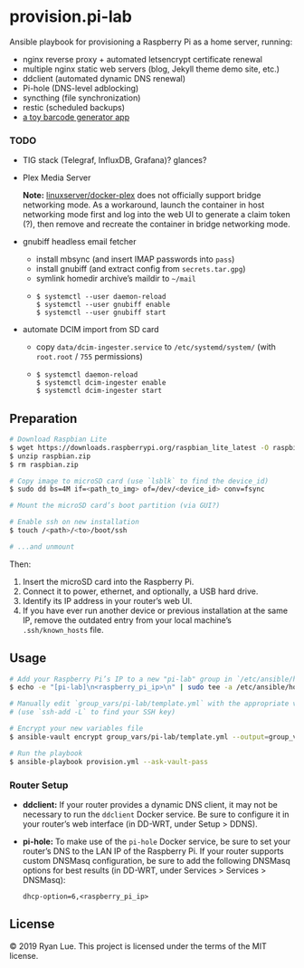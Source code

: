provision.pi-lab
================

Ansible playbook for provisioning a Raspberry Pi as a home server, running:

* nginx reverse proxy + automated letsencrypt certificate renewal
* multiple nginx static web servers (blog, Jekyll theme demo site, etc.)
* ddclient (automated dynamic DNS renewal)
* Pi-hole (DNS-level adblocking)
* syncthing (file synchronization)
* restic (scheduled backups)
* [a toy barcode generator app](https://github.com/rlue/nelson-scandela)

### TODO

* TIG stack (Telegraf, InfluxDB, Grafana)? glances?

* Plex Media Server

  **Note:** [linuxserver/docker-plex](https://github.com/linuxserver/docker-plex)
  does not officially support bridge networking mode. As a workaround, launch
  the container in host networking mode first and log into the web UI to
  generate a claim token (?), then remove and recreate the container in bridge
  networking mode.

* gnubiff headless email fetcher

  * install mbsync (and insert IMAP passwords into `pass`)
  * install gnubiff (and extract config from `secrets.tar.gpg`)
  * symlink homedir archive’s maildir to `~/mail`
  * ```
    $ systemctl --user daemon-reload
    $ systemctl --user gnubiff enable
    $ systemctl --user gnubiff start
    ```

* automate DCIM import from SD card

  * copy `data/dcim-ingester.service` to `/etc/systemd/system/` (with
    `root.root` / `755` permissions)
  * ```
    $ systemctl daemon-reload
    $ systemctl dcim-ingester enable
    $ systemctl dcim-ingester start
    ```

Preparation
-----------

```sh
# Download Raspbian Lite
$ wget https://downloads.raspberrypi.org/raspbian_lite_latest -O raspbian.zip
$ unzip raspbian.zip
$ rm raspbian.zip

# Copy image to microSD card (use `lsblk` to find the device_id)
$ sudo dd bs=4M if=<path_to_img> of=/dev/<device_id> conv=fsync

# Mount the microSD card’s boot partition (via GUI?)

# Enable ssh on new installation
$ touch /<path>/<to>/boot/ssh

# ...and unmount
```

Then:

1. Insert the microSD card into the Raspberry Pi.
2. Connect it to power, ethernet, and optionally, a USB hard drive.
3. Identify its IP address in your router’s web UI.
4. If you have ever run another device or previous installation at the same IP,
   remove the outdated entry from your local machine’s `.ssh/known_hosts` file.

Usage
-----

```sh
# Add your Raspberry Pi’s IP to a new "pi-lab" group in `/etc/ansible/hosts`
$ echo -e "[pi-lab]\n<raspberry_pi_ip>\n" | sudo tee -a /etc/ansible/hosts

# Manually edit `group_vars/pi-lab/template.yml` with the appropriate values
# (use `ssh-add -L` to find your SSH key)

# Encrypt your new variables file
$ ansible-vault encrypt group_vars/pi-lab/template.yml --output=group_vars/pi-lab/vault

# Run the playbook
$ ansible-playbook provision.yml --ask-vault-pass
```

### Router Setup

* **ddclient:**
  If your router provides a dynamic DNS client, it may not be necessary to run
  the `ddclient` Docker service. Be sure to configure it in your router’s
  web interface (in DD-WRT, under Setup > DDNS).

* **pi-hole:**
  To make use of the `pi-hole` Docker service, be sure to set your router’s
  DNS to the LAN IP of the Raspberry Pi. If your router supports custom
  DNSMasq configuration, be sure to add the following DNSMasq options for best
  results (in DD-WRT, under Services > Services > DNSMasq):

  ```
  dhcp-option=6,<raspberry_pi_ip>
  ```

License
-------

© 2019 Ryan Lue. This project is licensed under the terms of the MIT license.

